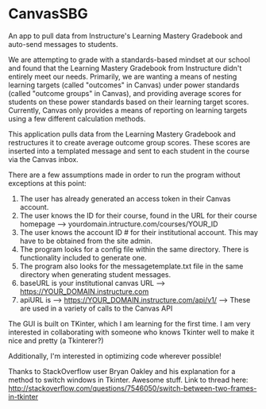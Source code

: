 # CanvasSBG
An app to pull data from Instructure's Learning Mastery Gradebook and auto-send messages to students.

We are attempting to grade with a standards-based mindset at our school and found that the Learning Mastery Gradebook from Instructure didn't entirely meet our needs. Primarily, we are wanting a means of nesting learning targets (called "outcomes" in Canvas) under power standards (called "outcome groups" in Canvas), and providing average scores for students on these power standards based on their learning target scores. Currently, Canvas only provides a means of reporting on learning targets using a few different calculation methods.

This application pulls data from the Learning Mastery Gradebook and restructures it to create average outcome group scores. These scores are inserted into a templated message and sent to each student in the course via the Canvas inbox. 

There are a few assumptions made in order to run the program without exceptions at this point:

1. The user has already generated an access token in their Canvas account.
2. The user knows the ID for their course, found in the URL for their course homepage --> yourdomain.intructure.com/courses/YOUR_ID
3. The user knows the account ID # for their institutional account. This may have to be obtained from the site admin.
4. The program looks for a config file within the same directory. There is functionality included to generate one.
5. The program also looks for the messagetemplate.txt file in the same directory when generating student messages.
6. baseURL is your institutional canvas URL --> https://YOUR_DOMAIN.instructure.com
7. apiURL is --> https://YOUR_DOMAIN.instructure.com/api/v1/ --> These are used in a variety of calls to the Canvas API
    
The GUI is built on TKinter, which I am learning for the first time. I am very interested in collaborating with someone who knows Tkinter well to make it nice and pretty (a Tkinterer?)

Additionally, I'm interested in optimizing code wherever possible!

Thanks to StackOverflow user Bryan Oakley and his explanation for a method to switch windows in Tkinter. Awesome stuff.
Link to thread here: http://stackoverflow.com/questions/7546050/switch-between-two-frames-in-tkinter
